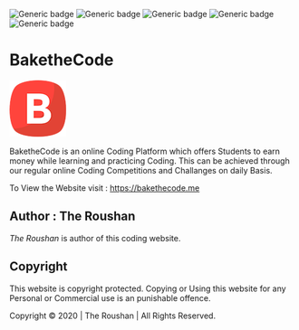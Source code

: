 ![Generic badge](https://img.shields.io/github/issues/theRoushan/BaketheCode)
![Generic badge](https://img.shields.io/github/forks/theRoushan/BaketheCode)
![Generic badge](https://img.shields.io/github/stars/theRoushan/BaketheCode)
![Generic badge](https://img.shields.io/github/license/theRoushan/BaketheCode)
![Generic badge](https://img.shields.io/github/commits/theRoushan/BaketheCode)
# BaketheCode
![](img/small-logo.png)
>>
BaketheCode is an online Coding Platform which offers Students to earn money while learning and practicing Coding. This can be achieved through our regular online Coding Competitions and Challanges on daily Basis.

To View the Website visit : https://bakethecode.me

## Author : The Roushan
*The Roushan* is author of this coding website.

## Copyright
This website is copyright protected. Copying or Using this website for any Personal or Commercial use is an punishable offence.

Copyright &copy; 2020 | The Roushan | All Rights Reserved.
